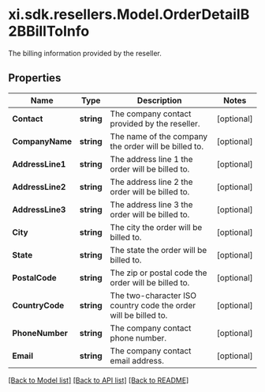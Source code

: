 # xi.sdk.resellers.Model.OrderDetailB2BBillToInfo
The billing information provided by the reseller.

## Properties

Name | Type | Description | Notes
------------ | ------------- | ------------- | -------------
**Contact** | **string** | The company contact provided by the reseller. | [optional] 
**CompanyName** | **string** | The name of the company the order will be billed to. | [optional] 
**AddressLine1** | **string** | The address line 1 the order will be billed to. | [optional] 
**AddressLine2** | **string** | The address line 2 the order will be billed to. | [optional] 
**AddressLine3** | **string** | The address line 3 the order will be billed to. | [optional] 
**City** | **string** | The city the order will be billed to. | [optional] 
**State** | **string** | The state the order will be billed to. | [optional] 
**PostalCode** | **string** | The zip or postal code the order will be billed to. | [optional] 
**CountryCode** | **string** | The two-character ISO country code the order will be billed to. | [optional] 
**PhoneNumber** | **string** | The company contact phone number. | [optional] 
**Email** | **string** | The company contact email address. | [optional] 

[[Back to Model list]](../README.md#documentation-for-models) [[Back to API list]](../README.md#documentation-for-api-endpoints) [[Back to README]](../README.md)


